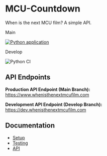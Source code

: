 # MCU-Countdown
When is the next MCU film? A simple API.

Main

[![Python application](https://github.com/DiljotSG/MCU-Countdown/actions/workflows/pythonapp.yml/badge.svg)](https://github.com/DiljotSG/MCU-Countdown/actions/workflows/pythonapp.yml)

Develop

![Python CI](https://github.com/DiljotSG/MCU-Countdown/workflows/Python%20application/badge.svg?branch=develop)

## API Endpoints

**Production API Endpoint (Main Branch):** <https://www.whenisthenextmcufilm.com>

**Development API Endpoint (Develop Branch):** <https://dev.whenisthenextmcufilm.com>

## Documentation

* [Setup](docs/SETUP.md)
* [Testing](docs/TESTING.md)
* [API](docs/API.md)
